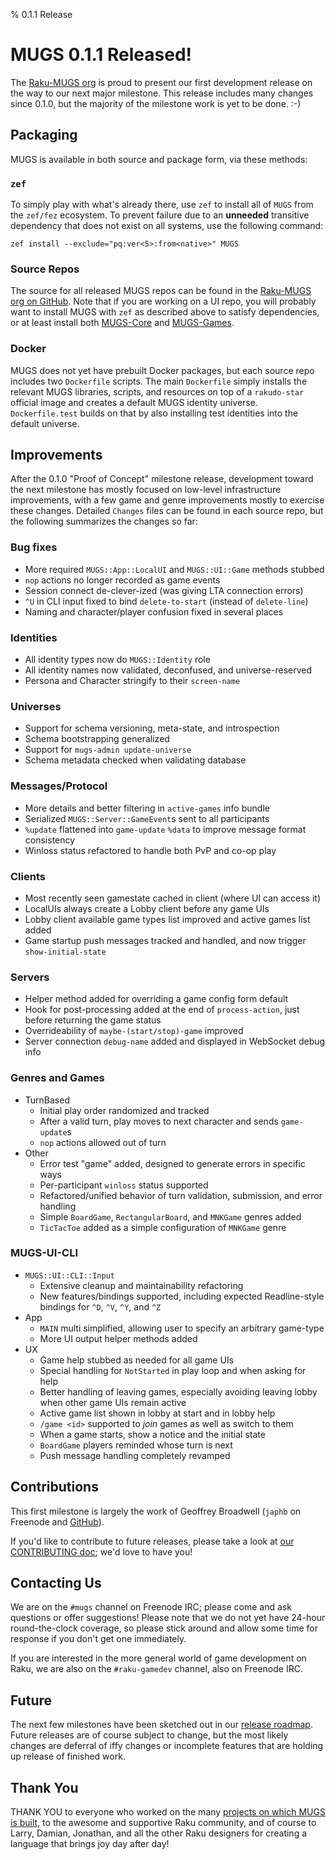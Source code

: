 % 0.1.1 Release


# MUGS 0.1.1 Released!

The [Raku-MUGS org](https://github.com/Raku-MUGS) is proud to present our first
development release on the way to our next major milestone.  This release
includes many changes since 0.1.0, but the majority of the milestone work is
yet to be done.  :-)


## Packaging

MUGS is available in both source and package form, via these methods:


### `zef`

To simply play with what's already there, use `zef` to install all of `MUGS`
from the `zef/fez` ecosystem.  To prevent failure due to an **unneeded**
transitive dependency that does not exist on all systems, use the following
command:

```
zef install --exclude="pq:ver<5>:from<native>" MUGS
```


### Source Repos

The source for all released MUGS repos can be found in the
[Raku-MUGS org on GitHub](https://github.com/Raku-MUGS).  Note that if you are
working on a UI repo, you will probably want to install MUGS with `zef` as
described above to satisfy dependencies, or at least install both
[MUGS-Core](https://github.com/Raku-MUGS/MUGS-Core) and
[MUGS-Games](https://github.com/Raku-MUGS/MUGS-Games).


### Docker

MUGS does not yet have prebuilt Docker packages, but each source repo includes
two `Dockerfile` scripts.  The main `Dockerfile` simply installs the relevant
MUGS libraries, scripts, and resources on top of a `rakudo-star` official image
and creates a default MUGS identity universe.  `Dockerfile.test` builds on that
by also installing test identities into the default universe.


## Improvements

After the 0.1.0 "Proof of Concept" milestone release, development toward the
next milestone has mostly focused on low-level infrastructure improvements,
with a few game and genre improvements mostly to exercise these changes.
Detailed `Changes` files can be found in each source repo, but the following
summarizes the changes so far:


### Bug fixes

* More required `MUGS::App::LocalUI` and `MUGS::UI::Game` methods stubbed
* `nop` actions no longer recorded as game events
* Session connect de-clever-ized (was giving LTA connection errors)
* `^U` in CLI input fixed to bind `delete-to-start` (instead of `delete-line`)
* Naming and character/player confusion fixed in several places


### Identities

* All identity types now do `MUGS::Identity` role
* All identity names now validated, deconfused, and universe-reserved
* Persona and Character stringify to their `screen-name`


### Universes

* Support for schema versioning, meta-state, and introspection
* Schema bootstrapping generalized
* Support for `mugs-admin update-universe`
* Schema metadata checked when validating database


### Messages/Protocol

* More details and better filtering in `active-games` info bundle
* Serialized `MUGS::Server::GameEvent`s sent to all participants
* `%update` flattened into `game-update` `%data` to improve message format consistency
* Winloss status refactored to handle both PvP and co-op play


### Clients

* Most recently seen gamestate cached in client (where UI can access it)
* LocalUIs always create a Lobby client before any game UIs
* Lobby client available game types list improved and active games list added
* Game startup push messages tracked and handled, and now trigger `show-initial-state`


### Servers

* Helper method added for overriding a game config form default
* Hook for post-processing added at the end of `process-action`, just before
  returning the game status
* Overrideability of `maybe-(start/stop)-game` improved
* Server connection `debug-name` added and displayed in WebSocket debug info


### Genres and Games

* TurnBased
  * Initial play order randomized and tracked
  * After a valid turn, play moves to next character and sends `game-update`s
  * `nop` actions allowed out of turn
* Other
  * Error test "game" added, designed to generate errors in specific ways
  * Per-participant `winloss` status supported
  * Refactored/unified behavior of turn validation, submission, and error handling
  * Simple `BoardGame`, `RectangularBoard`, and `MNKGame` genres added
  * `TicTacToe` added as a simple configuration of `MNKGame` genre


### MUGS-UI-CLI

* `MUGS::UI::CLI::Input`
  * Extensive cleanup and maintainability refactoring
  * New features/bindings supported, including expected Readline-style bindings
    for `^D`, `^V`, `^Y`, and `^Z`
* App
  * `MAIN` multi simplified, allowing user to specify an arbitrary game-type
  * More UI output helper methods added
* UX
  * Game help stubbed as needed for all game UIs
  * Special handling for `NotStarted` in play loop and when asking for help
  * Better handling of leaving games, especially avoiding leaving lobby when
    other game UIs remain active
  * Active game list shown in lobby at start and in lobby help
  * `/game <id>` supported to *join* games as well as switch to them
  * When a game starts, show a notice and the initial state
  * `BoardGame` players reminded whose turn is next
  * Push message handling completely revamped


## Contributions

This first milestone is largely the work of Geoffrey Broadwell (`japhb` on
Freenode and [GitHub](https://github.com/japhb)).

If you'd like to contribute to future releases, please take a look at
[our CONTRIBUTING doc](../CONTRIBUTING.md); we'd love to have you!


## Contacting Us

We are on the `#mugs` channel on Freenode IRC; please come and ask questions or
offer suggestions!  Please note that we do not yet have 24-hour round-the-clock
coverage, so please stick around and allow some time for response if you don't
get one immediately.

If you are interested in the more general world of game development on Raku,
we are also on the `#raku-gamedev` channel, also on Freenode IRC.


## Future

The next few milestones have been sketched out in our
[release roadmap](../todo/release-roadmap.md).  Future releases are of
course subject to change, but the most likely changes are deferral of iffy
changes or incomplete features that are holding up release of finished work.


## Thank You

THANK YOU to everyone who worked on the many
[projects on which MUGS is built](../design/built-with.md), to the awesome and
supportive Raku community, and of course to Larry, Damian, Jonathan, and all
the other Raku designers for creating a language that brings joy day after day!
